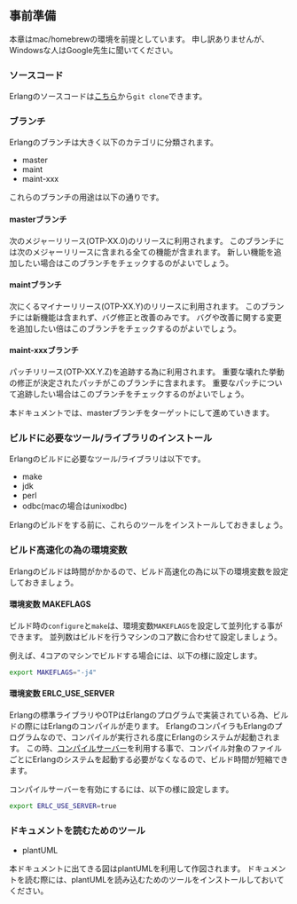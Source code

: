 ## 事前準備

本章はmac/homebrewの環境を前提としています。
申し訳ありませんが、Windowsな人はGoogle先生に聞いてください。

### ソースコード

Erlangのソースコードは[こちら](https://github.com/erlang/otp)から`git clone`できます。

### ブランチ

Erlangのブランチは大きく以下のカテゴリに分類されます。

* master
* maint
* maint-xxx

これらのブランチの用途は以下の通りです。

#### masterブランチ

次のメジャーリリース(OTP-XX.0)のリリースに利用されます。
このブランチには次のメジャーリリースに含まれる全ての機能が含まれます。
新しい機能を追加したい場合はこのブランチをチェックするのがよいでしょう。

#### maintブランチ

次にくるマイナーリリース(OTP-XX.Y)のリリースに利用されます。
このブランチには新機能は含まれず、バグ修正と改善のみです。
バグや改善に関する変更を追加したい倍はこのブランチをチェックするのがよいでしょう。

#### maint-xxxブランチ

パッチリリース(OTP-XX.Y.Z)を追跡する為に利用されます。
重要な壊れた挙動の修正が決定されたパッチがこのブランチに含まれます。
重要なパッチについて追跡したい場合はこのブランチをチェックするのがよいでしょう。

本ドキュメントでは、masterブランチをターゲットにして進めていきます。

### ビルドに必要なツール/ライブラリのインストール

Erlangのビルドに必要なツール/ライブラリは以下です。

* make
* jdk
* perl
* odbc(macの場合はunixodbc)

Erlangのビルドをする前に、これらのツールをインストールしておきましょう。

### ビルド高速化の為の環境変数

Erlangのビルドは時間がかかるので、ビルド高速化の為に以下の環境変数を設定しておきましょう。

#### 環境変数 MAKEFLAGS

ビルド時の`configure`と`make`は、環境変数`MAKEFLAGS`を設定して並列化する事ができます。
並列数はビルドを行うマシンのコア数に合わせて設定しましょう。

例えば、4コアのマシンでビルドする場合には、以下の様に設定します。

```bash
export MAKEFLAGS="-j4"
```

#### 環境変数 ERLC_USE_SERVER

Erlangの標準ライブラリやOTPはErlangのプログラムで実装されている為、ビルドの際にはErlangのコンパイルが走ります。
ErlangのコンパイラもErlangのプログラムなので、コンパイルが実行される度にErlangのシステムが起動されます。
この時、[コンパイルサーバー](https://www.erlang.org/doc/man/erlc.html#compile-server)を利用する事で、コンパイル対象のファイルごとにErlangのシステムを起動する必要がなくなるので、ビルド時間が短縮できます。

コンパイルサーバーを有効にするには、以下の様に設定します。

```bash
export ERLC_USE_SERVER=true
```

### ドキュメントを読むためのツール

* plantUML

本ドキュメントに出てきる図はplantUMLを利用して作図されます。
ドキュメントを読む際には、plantUMLを読み込むためのツールをインストールしておいてください。
